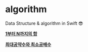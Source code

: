 # algorithm
Data Structure &amp; algorithm in Swift 😎



**[1부터 N까지의 합](https://github.com/LoganiOS/algorithm/blob/main/1부터%20N까지의%20합.md)**

**[최대공약수와 최소공배수](https://github.com/LoganiOS/algorithm/blob/main/최대공약수와%20최소공배수.md)**

